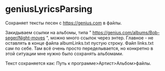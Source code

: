# geniusLyricsParsing
Сохраняет тексты песен с https://genius.com в файлы.

Закидываем ссылки на альбомы, типа " https://genius.com/albums/Bob-seger/Night-moves ", можно много ссылок через энтер.
Главное - не оставлять в конце файла albumLinks.txt пустую строку. Файл links.txt сам по себе.
Там всё очень просто переделывается, но конкретно в этой ситуации мне нужно было сохранять альбомами.

Текст сохраняется как: Путь к программе>Артист>Альбом>файлы.

